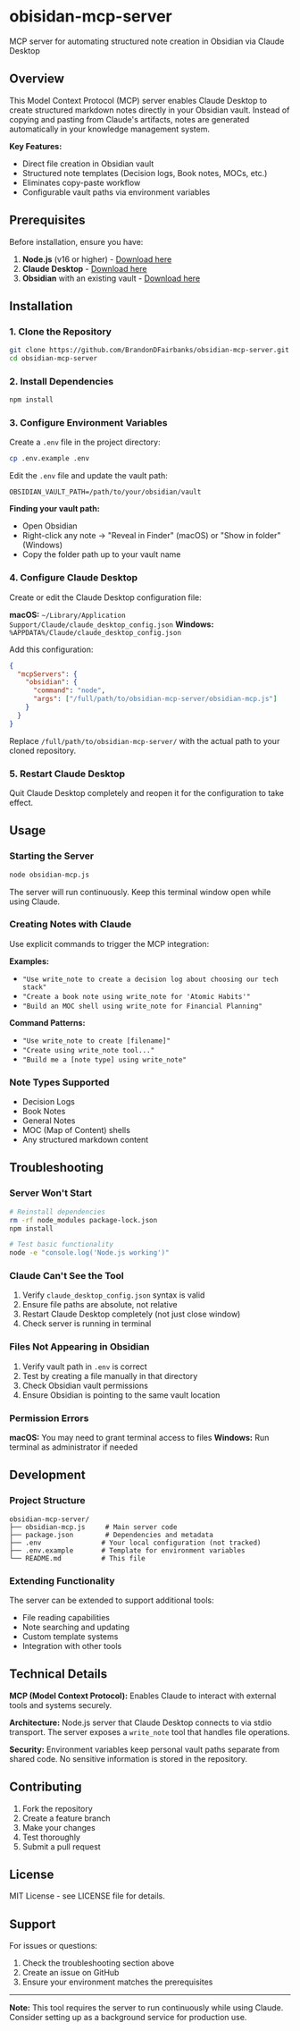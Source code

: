 # obisidan-mcp-server
MCP server for automating structured note creation in Obsidian via Claude Desktop

## Overview

This Model Context Protocol (MCP) server enables Claude Desktop to create structured markdown notes directly in your Obsidian vault. Instead of copying and pasting from Claude's artifacts, notes are generated automatically in your knowledge management system.

**Key Features:**
- Direct file creation in Obsidian vault
- Structured note templates (Decision logs, Book notes, MOCs, etc.)
- Eliminates copy-paste workflow
- Configurable vault paths via environment variables

## Prerequisites

Before installation, ensure you have:

1. **Node.js** (v16 or higher) - [Download here](https://nodejs.org/)
2. **Claude Desktop** - [Download here](https://claude.ai/download)
3. **Obsidian** with an existing vault - [Download here](https://obsidian.md/)

## Installation

### 1. Clone the Repository
```bash
git clone https://github.com/BrandonDFairbanks/obsidian-mcp-server.git
cd obsidian-mcp-server
```

### 2. Install Dependencies
```bash
npm install
```

### 3. Configure Environment Variables
Create a `.env` file in the project directory:
```bash
cp .env.example .env
```

Edit the `.env` file and update the vault path:
```
OBSIDIAN_VAULT_PATH=/path/to/your/obsidian/vault
```

**Finding your vault path:**
- Open Obsidian
- Right-click any note → "Reveal in Finder" (macOS) or "Show in folder" (Windows)
- Copy the folder path up to your vault name

### 4. Configure Claude Desktop

Create or edit the Claude Desktop configuration file:

**macOS:** `~/Library/Application Support/Claude/claude_desktop_config.json`
**Windows:** `%APPDATA%/Claude/claude_desktop_config.json`

Add this configuration:
```json
{
  "mcpServers": {
    "obsidian": {
      "command": "node",
      "args": ["/full/path/to/obsidian-mcp-server/obsidian-mcp.js"]
    }
  }
}
```

Replace `/full/path/to/obsidian-mcp-server/` with the actual path to your cloned repository.

### 5. Restart Claude Desktop
Quit Claude Desktop completely and reopen it for the configuration to take effect.

## Usage

### Starting the Server
```bash
node obsidian-mcp.js
```
The server will run continuously. Keep this terminal window open while using Claude.

### Creating Notes with Claude
Use explicit commands to trigger the MCP integration:

**Examples:**
- `"Use write_note to create a decision log about choosing our tech stack"`
- `"Create a book note using write_note for 'Atomic Habits'"`
- `"Build an MOC shell using write_note for Financial Planning"`

**Command Patterns:**
- `"Use write_note to create [filename]"`
- `"Create using write_note tool..."`
- `"Build me a [note type] using write_note"`

### Note Types Supported
- Decision Logs
- Book Notes  
- General Notes
- MOC (Map of Content) shells
- Any structured markdown content

## Troubleshooting

### Server Won't Start
```bash
# Reinstall dependencies
rm -rf node_modules package-lock.json
npm install

# Test basic functionality
node -e "console.log('Node.js working')"
```

### Claude Can't See the Tool
1. Verify `claude_desktop_config.json` syntax is valid
2. Ensure file paths are absolute, not relative
3. Restart Claude Desktop completely (not just close window)
4. Check server is running in terminal

### Files Not Appearing in Obsidian
1. Verify vault path in `.env` is correct
2. Test by creating a file manually in that directory
3. Check Obsidian vault permissions
4. Ensure Obsidian is pointing to the same vault location

### Permission Errors
**macOS:** You may need to grant terminal access to files
**Windows:** Run terminal as administrator if needed

## Development

### Project Structure
```
obsidian-mcp-server/
├── obsidian-mcp.js     # Main server code
├── package.json        # Dependencies and metadata  
├── .env               # Your local configuration (not tracked)
├── .env.example       # Template for environment variables
└── README.md          # This file
```

### Extending Functionality
The server can be extended to support additional tools:
- File reading capabilities
- Note searching and updating
- Custom template systems
- Integration with other tools

## Technical Details

**MCP (Model Context Protocol):** Enables Claude to interact with external tools and systems securely.

**Architecture:** Node.js server that Claude Desktop connects to via stdio transport. The server exposes a `write_note` tool that handles file operations.

**Security:** Environment variables keep personal vault paths separate from shared code. No sensitive information is stored in the repository.

## Contributing

1. Fork the repository
2. Create a feature branch
3. Make your changes
4. Test thoroughly
5. Submit a pull request

## License

MIT License - see LICENSE file for details.

## Support

For issues or questions:
1. Check the troubleshooting section above
2. Create an issue on GitHub
3. Ensure your environment matches the prerequisites

---

**Note:** This tool requires the server to run continuously while using Claude. Consider setting up as a background service for production use.
